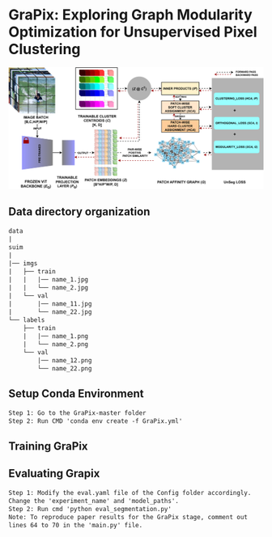 # GraPix: Exploring Graph Modularity Optimization for Unsupervised Pixel Clustering
![Block](GRAPIX.png)
## Data directory organization
```
data
|
suim
|
|── imgs
|   ├── train
|   |   |── name_1.jpg
|   |   └── name_2.jpg
|   └── val
|       |── name_11.jpg
|       └── name_22.jpg
└── labels
    ├── train
    |   |── name_1.png
    |   └── name_2.png
    └── val
        |── name_12.png
        └── name_22.png
```
## Setup Conda Environment
```
Step 1: Go to the GraPix-master folder
Step 2: Run CMD 'conda env create -f GraPix.yml'
```
## Training GraPix

## Evaluating Grapix
```
Step 1: Modify the eval.yaml file of the Config folder accordingly. Change the 'experiment_name' and 'model_paths'.
Step 2: Run cmd 'python eval_segmentation.py'
Note: To reproduce paper results for the GraPix stage, comment out lines 64 to 70 in the 'main.py' file. 
```
